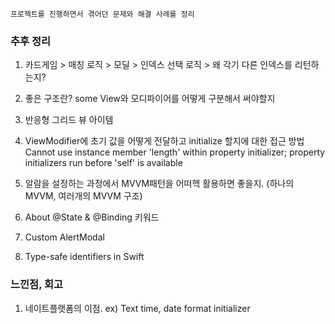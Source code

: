```
프로젝트를 진행하면서 겪어던 문제와 해결 사례를 정리
```


### 추후 정리

1. 카드게임 > 매칭 로직 > 모딜 > 인덱스 선택 로직 > 왜 각기 다른 인덱스를 리턴하는지?

2. 좋은 구조란? some View와 모디파이어를 어떻게 구분해서 써야할지

3. 반응형 그리드 뷰 아이템

4. ViewModifier에 초기 값을 어떻게 전달하고 initialize 할지에 대한 접근 방법
   Cannot use instance member 'length' within property initializer; property initializers run before 'self' is available

5. 알람을 설정하는 과정에서 MVVM패턴을 어떠헥 활용하면 좋을지. (하나의 MVVM, 여러개의 MVVM 구조)

6. About @State & @Binding 키워드

7. Custom AlertModal

8. Type-safe identifiers in Swift 
   


### 느낀점, 회고
1) 네이트플랫폼의 이점. ex) Text time, date format initializer